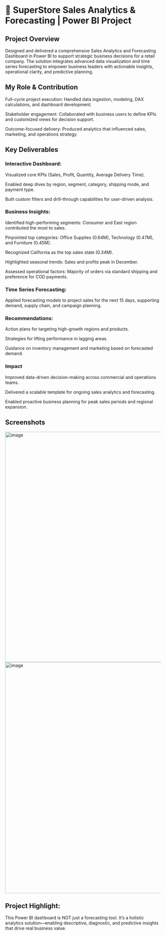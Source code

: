 # 🛒 SuperStore Sales Analytics & Forecasting | Power BI Project
## Project Overview
Designed and delivered a comprehensive Sales Analytics and Forecasting Dashboard in Power BI to support strategic business decisions for a retail company. The solution integrates advanced data visualization and time series forecasting to empower business leaders with actionable insights, operational clarity, and predictive planning.

## My Role & Contribution
Full-cycle project execution: Handled data ingestion, modeling, DAX calculations, and dashboard development.

Stakeholder engagement: Collaborated with business users to define KPIs and customized views for decision support.

Outcome-focused delivery: Produced analytics that influenced sales, marketing, and operations strategy.

## Key Deliverables
### Interactive Dashboard:

Visualized core KPIs (Sales, Profit, Quantity, Average Delivery Time).

Enabled deep dives by region, segment, category, shipping mode, and payment type.

Built custom filters and drill-through capabilities for user-driven analysis.

### Business Insights:

Identified high-performing segments: Consumer and East region contributed the most to sales.

Pinpointed top categories: Office Supplies (0.64M), Technology (0.47M), and Furniture (0.45M).

Recognized California as the top sales state (0.34M).

Highlighted seasonal trends: Sales and profits peak in December.

Assessed operational factors: Majority of orders via standard shipping and preference for COD payments.

### Time Series Forecasting:

Applied forecasting models to project sales for the next 15 days, supporting demand, supply chain, and campaign planning.

### Recommendations:

Action plans for targeting high-growth regions and products.

Strategies for lifting performance in lagging areas.

Guidance on inventory management and marketing based on forecasted demand.

### Impact
Improved data-driven decision-making across commercial and operations teams.

Delivered a scalable template for ongoing sales analytics and forecasting.

Enabled proactive business planning for peak sales periods and regional expansion.

## Screenshots
<img width="1335" height="745" alt="image" src="https://github.com/user-attachments/assets/21b6acdb-9ca5-41d6-97e6-2ddd5ca13c4b" />

<img width="1327" height="747" alt="image" src="https://github.com/user-attachments/assets/8422ecf4-73b0-4d7d-b785-500483435b84" />

## Project Highlight:
This Power BI dashboard is NOT just a forecasting tool. It’s a holistic analytics solution—enabling descriptive, diagnostic, and predictive insights that drive real business value.
